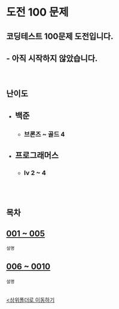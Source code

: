 # 도전 100 문제

## 코딩테스트 100문제 도전입니다.
## - 아직 시작하지 않았습니다.

<br>

## 난이도
- ## 백준
    - ### 브론즈 ~ 골드 4
- ## 프로그래머스
    - ### lv 2 ~ 4

<br><br>


## 목차

[001 ~ 005](./challenge_001~005.ipynb)
-
    설명

[006 ~ 0010](./challenge_006~010.ipynb)
-
    설명


<br>[<상위폴더로 이동하기](..)